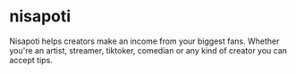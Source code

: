 # nisapoti
Nisapoti helps creators make an income from your biggest fans. Whether you're an artist, streamer, tiktoker, comedian or any kind of creator you can accept tips.
